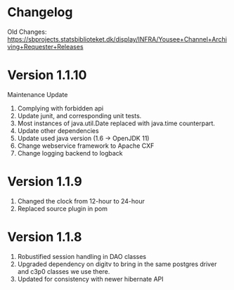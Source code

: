 Changelog
=========

Old Changes:  https://sbprojects.statsbiblioteket.dk/display/INFRA/Yousee+Channel+Archiving+Requester+Releases


Version 1.1.10
=============

Maintenance Update
 1. Complying with forbidden api
 2. Update junit, and corresponding unit tests.
 3. Most instances of java.util.Date replaced with java.time counterpart.
 4. Update other dependencies
 5. Update used java version (1.6 -> OpenJDK 11)
 6. Change webservice framework to Apache CXF
 7. Change logging backend to logback

Version 1.1.9
=============

 1. Changed the clock from 12-hour to 24-hour
 2. Replaced source plugin in pom
 
Version 1.1.8
=============

 1. Robustified session handling in DAO classes
 2. Upgraded dependency on digitv to bring in the same postgres driver and c3p0 classes we use there.
 3. Updated for consistency with newer hibernate API

